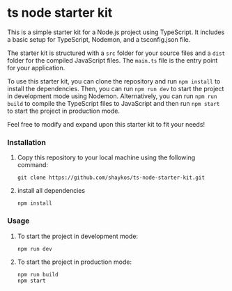 # ts node starter kit

This is a simple starter kit for a Node.js project using TypeScript. It includes a basic setup for TypeScript, Nodemon, and a tsconfig.json file. 

The starter kit is structured with a `src` folder for your source files and a `dist` folder for the compiled JavaScript files. The `main.ts` file is the entry point for your application.

To use this starter kit, you can clone the repository and run `npm install` to install the dependencies. Then, you can run `npm run dev` to start the project in development mode using Nodemon. Alternatively, you can run `npm run build` to compile the TypeScript files to JavaScript and then run `npm start` to start the project in production mode.

Feel free to modify and expand upon this starter kit to fit your needs!

### Installation

1. Copy this repository to your local machine using the following command:
    ```
    git clone https://github.com/shaykos/ts-node-starter-kit.git
    ```

2. install all dependencies 
    ```
    npm install
    ```

### Usage

1. To start the project in development mode:
    ```
    npm run dev
    ```

2. To start the project in production mode:
    ```
    npm run build
    npm start
    ```



